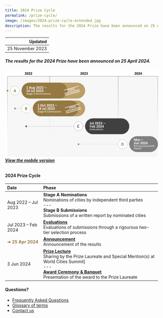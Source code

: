 ```yaml
---
title: 2024 Prize Cycle
permalink: /prize-cycle/
image: /images/2024-prize-cycle-extended.jpg
description: The results for the 2024 Prize have been announced on 25 April 2024 
---
```


| Updated |
|---:|
| 25 November 2023 |

##### The results for the 2024 Prize have been announced on 25 April 2024.

###### ![2024 Prize cycle](/images/2024-prize-cycle-extended.jpg)**[View the mobile version](/images/2024-prize-cycle-mobile-extended.jpg/)**

#### **2024 Prize Cycle**

| Date | Phase |
| :--- | :--- |
| Aug 2022 – Jul 2023 | **Stage A Nominations** <br> Nominations of cities by independent third parties <br> --- <br> **Stage B Submissions** <br> Submissions of a written report by nominated cities |
| Jul 2023 – Feb 2024 | **[Evaluations](/evaluations/)** <br> Evaluations of submissions through a rigourous two-tier selection process |
| <font color="#967942"><b>➜ 25 Apr 2024</b></font> | **[Announcement](/award/)** <br> Announcement of the results |
| 3 Jun 2024 | **[Prize Lecture](/award/)** <br> Sharing by the Prize Laureate and Special Mention(s) at World Cities Summit] <br> --- <br> **[Award Ceremony & Banquet](/award/)** <br> Presentation of the award to the Prize Laureate |

#### **Questions?**

- [Frequently Asked Questions](/faq/)
- [Glossary of terms](/glossary/)
- [Contact us](/feedback/)

